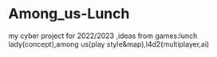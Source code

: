 # Among_us-Lunch
my cyber project for 2022/2023 ,ideas from games:lunch lady(concept),among us(play style&amp;map),l4d2(multiplayer,ai)
